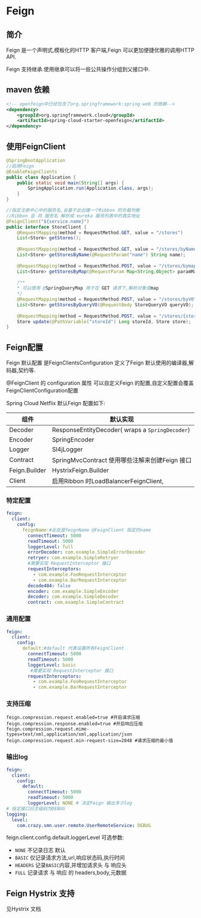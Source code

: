 # Feign

## 简介

Feign 是一个声明式,模板化的HTTP 客户端,Feign 可以更加便捷优雅的调用HTTP API.

Feign 支持继承.使用继承可以将一些公共操作分组到父接口中.

## maven 依赖

```xml
<!-- openfeign中已经包含了org.springframework:spring-web 的依赖-->
<dependency>    
    <groupId>org.springframework.cloud</groupId>    
    <artifactId>spring-cloud-starter-openfeign</artifactId>
</dependency>
```

##  使用FeignClient

```java
@SpringBootApplication
//启用Feign
@EnableFeignClients
public class Application {
    public static void main(String[] args) {
        SpringApplication.run(Application.class, args);
    }
}
```

```java
//指定注册中心中的服务名,会基于此创建一个Ribbon 的负载均衡
//Ribbon 会 将 服务名 解析成 eureka 服务列表中的真实地址
@FeignClient("${service.name}")
public interface StoreClient {
    @RequestMapping(method = RequestMethod.GET, value = "/stores")
    List<Store> getStores();
    
	@RequestMapping(method = RequestMethod.GET, value = "/stores/byName")
    List<Store> getStoresByName(@RequestParam("name") String name);
    
    @RequestMapping(method = RequestMethod.POST, value = "/stores/bymap")
    List<Store> getStoresByMap(@RequestParam Map<String,Object> paramMap);
    
    /**
    * 可以使用 @SpringQueryMap 用于在 GET 请求下,解析对象或map
    */
    @RequestMapping(method = RequestMethod.POST, value = "/stores/byVO")
    List<Store> getStoresByQueryVO(@RequestBody StoreQueryVO queryVO);
    
    @RequestMapping(method = RequestMethod.POST, value = "/stores/{storeId}", consumes = "application/json")
    Store update(@PathVariable("storeId") Long storeId, Store store);
}
```



## Feign配置

Feign 默认配置 是FeignClientsConfiguration  定义了Feign 默认使用的编译器,解码器,契约等.

@FeignClient 的 configuration 属性 可以自定义Feign 的配置,自定义配置会覆盖FeignClientConfiguration配置

Spring Cloud Netflix 默认Feign 配置如下:

| 组件          | 默认实现                                        |
| ------------- | ----------------------------------------------- |
| Decoder       | ResponseEntityDecoder( wraps a `SpringDecoder`) |
| Encoder       | SpringEncoder                                   |
| Logger        | Sl4jLogger                                      |
| Contract      | SpringMvcContract 使用哪些注解来创建Feign 接口  |
| Feign.Builder | HystrixFeign.Builder                            |
| Client        | 启用Ribbon 时LoadBalancerFeignClient,           |

### 特定配置

```yaml
feign:
  client:
    config:
      feignName:#此处是feignName @FeignClient 指定的name
        connectTimeout: 5000
        readTimeout: 5000
        loggerLevel: full
        errorDecoder: com.example.SimpleErrorDecoder
        retryer: com.example.SimpleRetryer
        #需要实现 RequestInterceptor 接口
        requestInterceptors:
          - com.example.FooRequestInterceptor
          - com.example.BarRequestInterceptor
        decode404: false
        encoder: com.example.SimpleEncoder
        decoder: com.example.SimpleDecoder
        contract: com.example.SimpleContract
```

### 通用配置

```yaml
feign:
  client:
    config:
      default:#default 代表设置所有FeignClient
        connectTimeout: 5000
        readTimeout: 5000
        loggerLevel: basic
         #需要实现 RequestInterceptor 接口
        requestInterceptors:
          - com.example.FooRequestInterceptor
          - com.example.BarRequestInterceptor
```

### 支持压缩

```properties
feign.compression.request.enabled=true #开启请求压缩
feign.compression.response.enabled=true #开启响应压缩
feign.compression.request.mime-types=text/xml,application/xml,application/json
feign.compression.request.min-request-size=2048 #请求压缩的最小值
```

### 输出log

```yaml
feign:
  client:
    config:
      default:
        connectTimeout: 5000
        readTimeout: 5000
        loggerLevel: NONE # 决定Feign 输出多少log
# 指定接口日志级别为DEBUG
logging:
  level:
    com.crazy.smn.user.remote.UserRemoteService: DEBUG
```

feign.client.config.default.loggerLevel 可选参数:

- `NONE`  不记录日志 默认
- `BASIC` 仅记录请求方法,url,响应状态码,执行时间
- `HEADERS` 记录`BASIC`内容,并增加请求头 与 响应头
- `FULL` 记录请求 与 响应 的 headers,body,元数据

## Feign Hystrix 支持

见Hystrix 文档